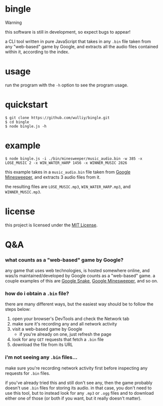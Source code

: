 # bingle
> [!WARNING]  
> this software is still in development, so expect bugs to appear!

a CLI tool written in pure JavaScript that takes in any `.bin` file taken from any "web-based" game by Google, and extracts all the audio files contained within it, according to the index.

# usage
run the program with the `-h` option to see the program usage.

# quickstart
```console
$ git clone https://github.com/wulliy/bingle.git
$ cd bingle
$ node bingle.js -h
```

# example
```console
$ node bingle.js -i ./bin/minesweeper/music_audio.bin -w 385 -x LOSE_MUSIC 2 -x WIN_WATER_HARP 1456 -x WINNER_MUSIC 2826
```

this example takes in a `music_audio.bin` file taken from [Google Minesweeper](https://www.google.com/fbx?fbx=minesweeper), and extracts 3 audio files from it.

the resulting files are `LOSE_MUSIC.mp3`, `WIN_WATER_HARP.mp3`, and `WINNER_MUSIC.mp3`.

# license
this project is licensed under the [MIT License](https://choosealicense.com/licenses/mit).

# Q&A
### what counts as a "web-based" game by Google?
any game that uses web technologies, is hosted somewhere online, and was/is maintained/developed by Google counts as a "web-based" game.
a couple examples of this are [Google Snake](https://www.google.com/fbx?fbx=snake_arcade), [Google Minesweeper](https://www.google.com/fbx?fbx=minesweeper), and so on.

### how do i obtain a `.bin` file?
there are many different ways, but the easiest way should be to follow the steps below:
1. open your browser's DevTools and check the Network tab
2. make sure it's recording any and all network activity
3. visit a web-based game by Google
	- if you're already on one, just refresh the page
4. look for any `GET` requests that fetch a `.bin` file
5. download the file from its URL

### i'm not seeing any `.bin` files...
make sure you're recording network activity first before inspecting any requests for `.bin` files.

if you've already tried this and still don't see any, then the game probably doesn't use `.bin` files for storing its audio. in that case, you don't need to use this tool, but to instead look for any `.mp3` or `.ogg` files and to download either one of those (or both if you want, but it really doesn't matter).